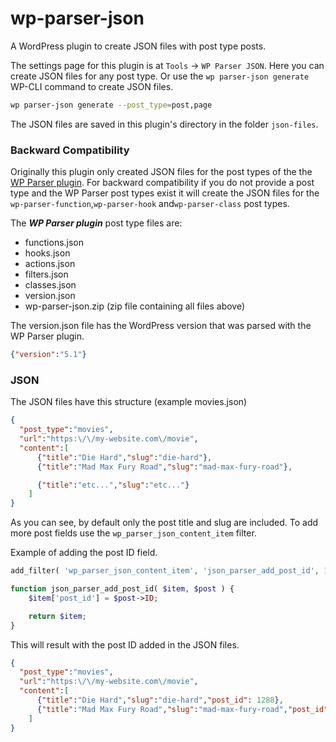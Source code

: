 # wp-parser-json
A WordPress plugin to create JSON files with post type posts.

The settings page for this plugin is at `Tools` -> `WP Parser JSON`. Here you can create JSON files for any post type. Or use the `wp parser-json generate` WP-CLI command to create JSON files.

```bash
wp parser-json generate --post_type=post,page
```

The JSON files are saved in this plugin's directory in the folder `json-files`.

### Backward Compatibility

Originally this plugin only created JSON files for the post types of the the [WP Parser plugin](https://github.com/WordPress/phpdoc-parser). For backward compatibility if you do not provide a post type and the WP Parser post types exist it will create the JSON files for the `wp-parser-function`,`wp-parser-hook` and`wp-parser-class` post types.

The ***WP Parser plugin*** post type files are:

* functions.json
* hooks.json
* actions.json
* filters.json
* classes.json
* version.json
* wp-parser-json.zip (zip file containing all files above)

The version.json file has the WordPress version that was parsed with the WP Parser plugin.
```json
{"version":"5.1"}
```

### JSON

The JSON files have this structure (example movies.json)
```json
{
  "post_type":"movies",
  "url":"https:\/\/my-website.com\/movie",
  "content":[
      {"title":"Die Hard","slug":"die-hard"},
      {"title":"Mad Max Fury Road","slug":"mad-max-fury-road"},

      {"title":"etc...","slug":"etc..."}
    ]
}
```
As you can see, by default only the post title and slug are included. To add more post fields use the `wp_parser_json_content_item` filter.

Example of adding the post ID field.

```php
add_filter( 'wp_parser_json_content_item', 'json_parser_add_post_id', 10, 2 );

function json_parser_add_post_id( $item, $post ) {
	$item['post_id'] = $post->ID;

	return $item;
}
```

This will result with the post ID added in the JSON files.

```json
{
  "post_type":"movies",
  "url":"https:\/\/my-website.com\/movie",
  "content":[
      {"title":"Die Hard","slug":"die-hard","post_id": 1288},
      {"title":"Mad Max Fury Road","slug":"mad-max-fury-road","post_id": 2768},
    ]
}
```